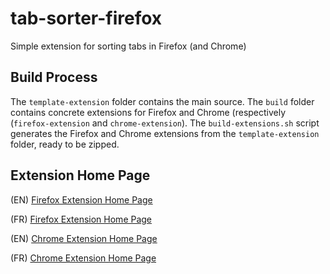# tab-sorter-firefox

Simple extension for sorting tabs in Firefox (and Chrome)

## Build Process 

The `template-extension` folder contains the main source. 
The `build` folder contains concrete extensions for Firefox and Chrome (respectively (`firefox-extension` and `chrome-extension`).
The `build-extensions.sh` script generates the Firefox and Chrome extensions from the `template-extension` folder, ready to be zipped.

## Extension Home Page

(EN) [Firefox Extension Home Page](https://addons.mozilla.org/en-US/firefox/addon/tab-sorter/)

(FR) [Firefox Extension Home Page](https://addons.mozilla.org/fr/firefox/addon/tab-sorter/)

(EN) [Chrome Extension Home Page](https://chromewebstore.google.com/detail/faghfoppoimhmffaephmideccaidpagj) 

(FR) [Chrome Extension Home Page](https://chromewebstore.google.com/detail/trieur-donglets/faghfoppoimhmffaephmideccaidpagj) 
